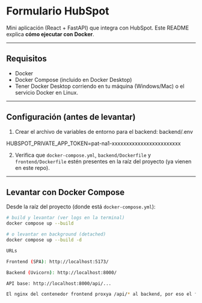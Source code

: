 # Formulario HubSpot

Mini aplicación (React + FastAPI) que integra con HubSpot. Este README explica **cómo ejecutar con Docker**.

---

## Requisitos
- Docker
- Docker Compose (incluido en Docker Desktop)
- Tener Docker Desktop corriendo en tu máquina (Windows/Mac) o el servicio Docker en Linux.

---

## Configuración (antes de levantar)
1. Crear el archivo de variables de entorno para el backend:
backend/.env

HUBSPOT_PRIVATE_APP_TOKEN=pat-na1-xxxxxxxxxxxxxxxxxxxxxxxx


2. Verifica que `docker-compose.yml`, `backend/Dockerfile` y `frontend/Dockerfile` estén presentes en la raíz del proyecto (ya vienen en este repo).

---

## Levantar con Docker Compose

Desde la raíz del proyecto (donde está `docker-compose.yml`):

```bash
# build y levantar (ver logs en la terminal)
docker compose up --build

# o levantar en background (detached)
docker compose up --build -d

URLs

Frontend (SPA): http://localhost:5173/

Backend (Uvicorn): http://localhost:8000/

API base: http://localhost:8000/api/...

El nginx del contenedor frontend proxya /api/* al backend, por eso el frontend puede usar rutas relativas /api/....

